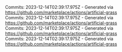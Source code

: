 Commits: 2023-12-14T02:39:17.975Z - Generated via https://github.com/marketplace/actions/artificial-grass
<br>
Commits: 2023-12-14T02:39:17.975Z - Generated via https://github.com/marketplace/actions/artificial-grass
<br>
Commits: 2023-12-14T02:39:17.975Z - Generated via https://github.com/marketplace/actions/artificial-grass
<br>
Commits: 2023-12-14T02:39:17.975Z - Generated via https://github.com/marketplace/actions/artificial-grass
<br>
